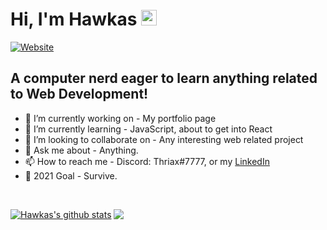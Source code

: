 # Hi, I'm Hawkas <img src="https://media.giphy.com/media/hvRJCLFzcasrR4ia7z/giphy.gif" width="25px">
[![Website](https://img.shields.io/badge/Studying&nbsp;Frontend&nbsp;@&nbsp;Noroff&nbsp;Vocational&nbsp;School-HTML&nbsp;CSS&nbsp;JS-green?style=flat-square)](https://fronthauk.com)
<br />


## A computer nerd eager to learn anything related to Web Development!
- 🔭 I’m currently working on - My portfolio page
- 🌱 I’m currently learning - JavaScript, about to get into React
- 👯 I’m looking to collaborate on - Any interesting web related project
- 💬 Ask me about - Anything. 
- 📫 How to reach me - Discord: Thriax#7777, or my [LinkedIn](https://www.linkedin.com/in/torbj%C3%B8rn-hauk%C3%A5s-7933911b5/)
- 🥅 2021 Goal - Survive.
<br />

[![Hawkas's github stats](https://github-readme-stats.vercel.app/api?username=Hawkas&count_private=true&include_all_commits=true&theme=radical&show_icons=true&theme=gruvbox)](https://fronthauk.com)
<a href="https://fronthauk.com"><img align="top" src="https://github-readme-stats.vercel.app/api/top-langs/?username=Hawkas&count_private=true&include_all_commits=true&theme=radical&show_icons=true&theme=gruvbox" />


<!-- Resources -->
<!-- Icons: https://simpleicons.org/ -->
<!-- GitHub Stats: https://github.com/anuraghazra/github-readme-stats -->
<!-- Emojis: https://emojipedia.org/emoji/ -->
<!-- HTML Emojis: https://www.fileformat.info/index.htm -->
<!-- Shields: https://shields.io/ -->
<!-- Awesome GitHub Profile README: https://github.com/abhisheknaiidu/awesome-github-profile-readme -->
